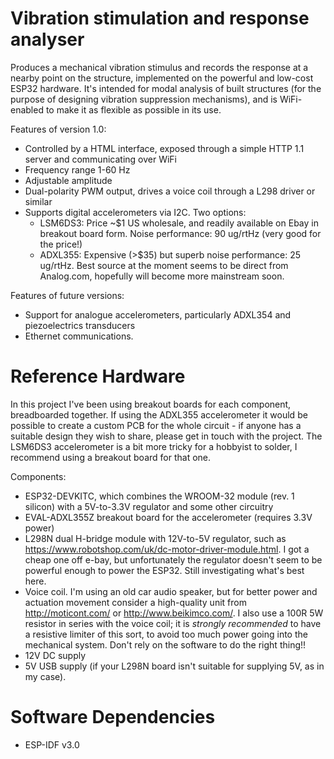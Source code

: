 # Vibration stimulation and response analyser

Produces a mechanical vibration stimulus and records the response at a nearby point on the structure, implemented on the powerful and low-cost ESP32 hardware. It's intended for modal analysis of built structures (for the purpose of designing vibration suppression mechanisms), and is WiFi-enabled to make it as flexible as possible in its use.

Features of version 1.0:
- Controlled by a HTML interface, exposed through a simple HTTP 1.1 server and communicating over WiFi
- Frequency range 1-60 Hz
- Adjustable amplitude
- Dual-polarity PWM output, drives a voice coil through a L298 driver or similar
- Supports digital accelerometers via I2C. Two options:
  - LSM6DS3: Price ~$1 US wholesale, and readily available on Ebay in breakout board form. Noise performance: 90 ug/rtHz (very good for the price!)
  - ADXL355: Expensive (>$35) but superb noise performance: 25 ug/rtHz. Best source at the moment seems to be direct from Analog.com, hopefully will become more mainstream soon.

Features of future versions:
- Support for analogue accelerometers, particularly ADXL354 and piezoelectrics transducers
- Ethernet communications.

# Reference Hardware

In this project I've been using breakout boards for each component, breadboarded together. If using the ADXL355 accelerometer it would be possible to create a custom PCB for the whole circuit - if anyone has a suitable design they wish to share, please get in touch with the project. The LSM6DS3 accelerometer is a bit more tricky for a hobbyist to solder, I recommend using a breakout board for that one.

Components:
- ESP32-DEVKITC, which combines the WROOM-32 module (rev. 1 silicon) with a 5V-to-3.3V regulator and some other circuitry
- EVAL-ADXL355Z breakout board for the accelerometer (requires 3.3V power)
- L298N dual H-bridge module with 12V-to-5V regulator, such as https://www.robotshop.com/uk/dc-motor-driver-module.html. I got a cheap one off e-bay, but unfortunately the regulator doesn't seem to be powerful enough to power the ESP32. Still investigating what's best here.
- Voice coil. I'm using an old car audio speaker, but for better power and actuation movement consider a high-quality unit from http://moticont.com/ or http://www.beikimco.com/. I also use a 100R 5W resistor in series with the voice coil; it is _strongly recommended_ to have a resistive limiter of this sort, to avoid too much power going into the mechanical system. Don't rely on the software to do the right thing!!
- 12V DC supply
- 5V USB supply (if your L298N board isn't suitable for supplying 5V, as in my case).

# Software Dependencies

- ESP-IDF v3.0
